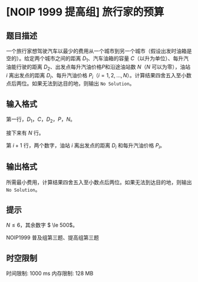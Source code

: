 # [NOIP 1999 提高组] 旅行家的预算

## 题目描述

一个旅行家想驾驶汽车以最少的费用从一个城市到另一个城市（假设出发时油箱是空的）。给定两个城市之间的距离 $D_1$、汽车油箱的容量 $C$（以升为单位）、每升汽油能行驶的距离 $D_2$、出发点每升汽油价格$P$和沿途油站数 $N$（$N$ 可以为零），油站 $i$ 离出发点的距离 $D_i$、每升汽油价格 $P_i$（$i=1,2,…,N$）。计算结果四舍五入至小数点后两位。如果无法到达目的地，则输出 `No Solution`。


## 输入格式

第一行，$D_1$，$C$，$D_2$，$P$，$N$。

接下来有 $N$ 行。

第 $i+1$ 行，两个数字，油站 $i$ 离出发点的距离 $D_i$ 和每升汽油价格 $P_i$。


## 输出格式

所需最小费用，计算结果四舍五入至小数点后两位。如果无法到达目的地，则输出 `No Solution`。


## 提示

$N \le 6$，其余数字 $ \le 500$。

NOIP1999 普及组第三题、提高组第三题

## 时空限制

时间限制: 1000 ms
内存限制: 128 MB

